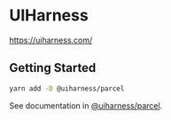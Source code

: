 # UIHarness

https://uiharness.com/

## Getting Started

```bash
yarn add -D @uiharness/parcel
```

See documentation in [@uiharness/parcel](libs/parcel).
